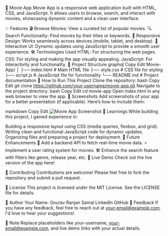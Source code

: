 🎥 Movie App
Movie App is a responsive web application built with HTML, CSS, and JavaScript. It allows users to browse, search, and interact with movies, showcasing dynamic content and a clean user interface.

✨ Features
🎬 Browse Movies: View a curated list of popular movies.
🔍 Search Functionality: Find movies by their titles or keywords.
📱 Responsive Design: Works seamlessly across devices (mobile, tablet, and desktop).
🎨 Interactive UI: Dynamic updates using JavaScript to provide a smooth user experience.
🛠️ Technologies Used
HTML: For structuring the web pages.
CSS: For styling and making the app visually appealing.
JavaScript: For interactivity and functionality.
📂 Project Structure
graphql
Copy
Edit
Movie-App/
│
├── index.html          # Main HTML file
├── style.css           # CSS file for styling
├── script.js           # JavaScript file for functionality
└── README.md           # Project documentation
🚀 How to Run This Project
Clone the repository:
bash
Copy
Edit
git clone https://github.com/your-username/movie-app.git
Navigate to the project directory:
bash
Copy
Edit
cd movie-app
Open index.html in any web browser to view the app.
🌟 Screenshots
Add screenshots of your app for a better presentation (if applicable). Here’s how to include them:

markdown
Copy
Edit
![Movie App Screenshot](https://via.placeholder.com/800x400.png?text=Add+Your+App+Screenshot+Here)
📖 Learnings
While building this project, I gained experience in:

Building a responsive layout using CSS (media queries, flexbox, and grid).
Writing clean and functional JavaScript code for dynamic updates.
Organizing files and preparing a project for deployment.
🎯 Future Enhancements
🎥 Add a backend API to fetch real-time movie data.
⭐ Implement a user rating system for movies.
🛠️ Enhance the search feature with filters like genre, release year, etc.
🔗 Live Demo
Check out the live version of the app here!

🤝 Contributing
Contributions are welcome! Please feel free to fork the repository and submit a pull request.

📜 License
This project is licensed under the MIT License. See the LICENSE file for details.

👤 Author
Your Name: Gourav Ranjan Samal
LinkedIn
GitHub
📧 Feedback
If you have any feedback, feel free to reach out at your-email@example.com. I'd love to hear your suggestions!

📝 Note
Replace placeholders like your-username, your-email@example.com, and live demo links with your actual details.

